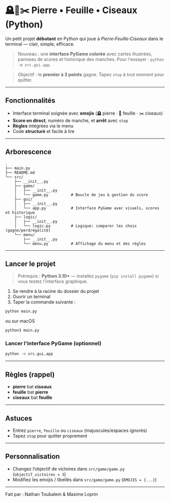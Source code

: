 # 🪦🧻✂️ Pierre • Feuille • Ciseaux (Python)

Un petit projet **débutant** en Python qui joue à *Pierre‑Feuille‑Ciseaux* dans le terminal — clair, simple, efficace.

> Nouveau : une **interface PyGame colorée** avec cartes illustrées, panneau de scores et historique des manches. Pour l'essayer : `python -m src.gui.app`.

> Objectif : le **premier à 3 points** gagne. Tapez `stop` à tout moment pour quitter.

---

## Fonctionnalités
- Interface terminal soignée avec **emojis** (🪦 pierre · 🧻 feuille · ✂️ ciseaux)
- **Score en direct**, numéro de manche, et **arrêt** avec `stop`
- **Règles** intégrées via le menu
- Code **structuré** et facile à lire

---

## Arborescence
```
.
├── main.py
├── README.md
└── src/
    ├── __init__.py
    ├── game/
    │   ├── __init__.py
    │   └── game.py          # Boucle de jeu & gestion du score
    ├── gui/
    │   ├── __init__.py
    │   └── app.py           # Interface PyGame avec visuels, scores et historique
    ├── logic/
    │   ├── __init__.py
    │   └── logic.py         # Logique: comparer les choix (gagne/perd/égalité)
    └── menu/
        ├── __init__.py
        └── menu.py          # Affichage du menu et des règles
```

---

## Lancer le projet
> Prérequis : **Python 3.10+** — installez `pygame` (`pip install pygame`) si vous testez l'interface graphique.


1. Se rendre à la racine du dossier du projet
2. Ouvrir un terminal 
3. Taper la commande suivante : 

```bash
python main.py
```
ou sur macOS
```bash
python3 main.py
```

### Lancer l'interface PyGame (optionnel)

```bash
python -m src.gui.app
```

---

## Règles (rappel)
- **pierre** bat **ciseaux**
- **feuille** bat **pierre**
- **ciseaux** bat **feuille**

---

## Astuces
- Entrez `pierre`, `feuille` ou `ciseaux` (majuscules/espaces ignorés)
- Tapez `stop` pour quitter proprement

---

## Personnalisation
- Changez l’objectif de victoires dans `src/game/game.py` (`objectif_victoires = 3`)
- Modifiez les emojis / libellés dans `src/game/game.py` (`EMOJIS = {...}`)

---

Fait par : 
Nathan Toubalem & Maxime Loprin
